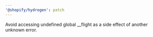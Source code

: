 ```yaml
---
'@shopify/hydrogen': patch
---
```


Avoid accessing undefined global \_\_flight as a side effect of another unknown error.
